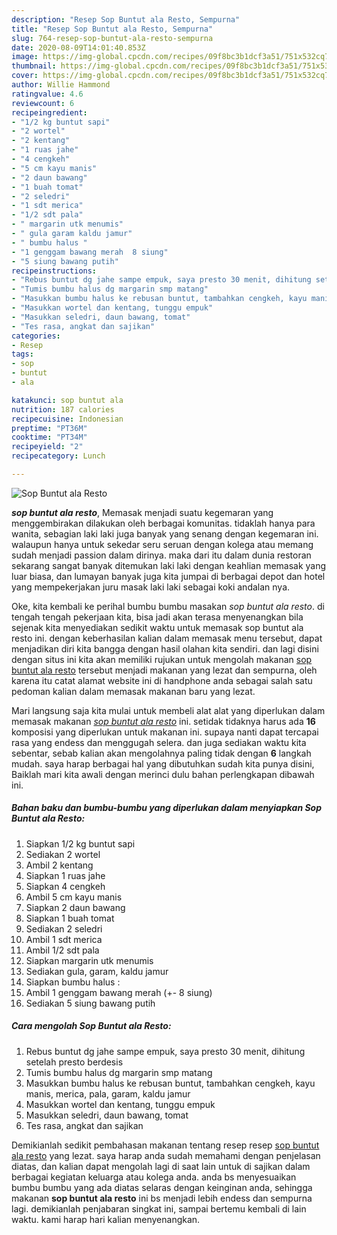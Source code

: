 ```yaml
---
description: "Resep Sop Buntut ala Resto, Sempurna"
title: "Resep Sop Buntut ala Resto, Sempurna"
slug: 764-resep-sop-buntut-ala-resto-sempurna
date: 2020-08-09T14:01:40.853Z
image: https://img-global.cpcdn.com/recipes/09f8bc3b1dcf3a51/751x532cq70/sop-buntut-ala-resto-foto-resep-utama.jpg
thumbnail: https://img-global.cpcdn.com/recipes/09f8bc3b1dcf3a51/751x532cq70/sop-buntut-ala-resto-foto-resep-utama.jpg
cover: https://img-global.cpcdn.com/recipes/09f8bc3b1dcf3a51/751x532cq70/sop-buntut-ala-resto-foto-resep-utama.jpg
author: Willie Hammond
ratingvalue: 4.6
reviewcount: 6
recipeingredient:
- "1/2 kg buntut sapi"
- "2 wortel"
- "2 kentang"
- "1 ruas jahe"
- "4 cengkeh"
- "5 cm kayu manis"
- "2 daun bawang"
- "1 buah tomat"
- "2 seledri"
- "1 sdt merica"
- "1/2 sdt pala"
- " margarin utk menumis"
- " gula garam kaldu jamur"
- " bumbu halus "
- "1 genggam bawang merah  8 siung"
- "5 siung bawang putih"
recipeinstructions:
- "Rebus buntut dg jahe sampe empuk, saya presto 30 menit, dihitung setelah presto berdesis"
- "Tumis bumbu halus dg margarin smp matang"
- "Masukkan bumbu halus ke rebusan buntut, tambahkan cengkeh, kayu manis, merica, pala, garam, kaldu jamur"
- "Masukkan wortel dan kentang, tunggu empuk"
- "Masukkan seledri, daun bawang, tomat"
- "Tes rasa, angkat dan sajikan"
categories:
- Resep
tags:
- sop
- buntut
- ala

katakunci: sop buntut ala 
nutrition: 187 calories
recipecuisine: Indonesian
preptime: "PT36M"
cooktime: "PT34M"
recipeyield: "2"
recipecategory: Lunch

---
```



![Sop Buntut ala Resto](https://img-global.cpcdn.com/recipes/09f8bc3b1dcf3a51/751x532cq70/sop-buntut-ala-resto-foto-resep-utama.jpg)

<b><i>sop buntut ala resto</i></b>, Memasak menjadi suatu kegemaran yang menggembirakan dilakukan oleh berbagai komunitas. tidaklah hanya para wanita, sebagian laki laki juga banyak yang senang dengan kegemaran ini. walaupun hanya untuk sekedar seru seruan dengan kolega atau memang sudah menjadi passion dalam dirinya. maka dari itu dalam dunia restoran sekarang sangat banyak ditemukan laki laki dengan keahlian memasak yang luar biasa, dan lumayan banyak juga kita jumpai di berbagai depot dan hotel yang mempekerjakan juru masak laki laki sebagai koki andalan nya.



Oke, kita kembali ke perihal bumbu bumbu masakan <i>sop buntut ala resto</i>. di tengah tengah pekerjaan kita, bisa jadi akan terasa menyenangkan bila sejenak kita menyediakan sedikit waktu untuk memasak sop buntut ala resto ini. dengan keberhasilan kalian dalam memasak menu tersebut, dapat menjadikan diri kita bangga dengan hasil olahan kita sendiri. dan lagi disini dengan situs ini kita akan memiliki rujukan untuk mengolah makanan <u>sop buntut ala resto</u> tersebut menjadi makanan yang lezat dan sempurna, oleh karena itu catat alamat website ini di handphone anda sebagai salah satu pedoman kalian dalam memasak makanan baru yang lezat.


Mari langsung saja kita mulai untuk membeli alat alat yang diperlukan dalam memasak makanan <u><i>sop buntut ala resto</i></u> ini. setidak tidaknya harus ada <b>16</b> komposisi yang diperlukan untuk makanan ini. supaya nanti dapat tercapai rasa yang endess dan menggugah selera. dan juga sediakan waktu kita sebentar, sebab kalian akan mengolahnya paling tidak dengan <b>6</b> langkah mudah. saya harap berbagai hal yang dibutuhkan sudah kita punya disini, Baiklah mari kita awali dengan merinci dulu bahan perlengkapan dibawah ini.

<!--inarticleads1-->

##### Bahan baku dan bumbu-bumbu yang diperlukan dalam menyiapkan Sop Buntut ala Resto:

1. Siapkan 1/2 kg buntut sapi
1. Sediakan 2 wortel
1. Ambil 2 kentang
1. Siapkan 1 ruas jahe
1. Siapkan 4 cengkeh
1. Ambil 5 cm kayu manis
1. Siapkan 2 daun bawang
1. Siapkan 1 buah tomat
1. Sediakan 2 seledri
1. Ambil 1 sdt merica
1. Ambil 1/2 sdt pala
1. Siapkan  margarin utk menumis
1. Sediakan  gula, garam, kaldu jamur
1. Siapkan  bumbu halus :
1. Ambil 1 genggam bawang merah (+- 8 siung)
1. Sediakan 5 siung bawang putih




<!--inarticleads2-->

##### Cara mengolah Sop Buntut ala Resto:

1. Rebus buntut dg jahe sampe empuk, saya presto 30 menit, dihitung setelah presto berdesis
1. Tumis bumbu halus dg margarin smp matang
1. Masukkan bumbu halus ke rebusan buntut, tambahkan cengkeh, kayu manis, merica, pala, garam, kaldu jamur
1. Masukkan wortel dan kentang, tunggu empuk
1. Masukkan seledri, daun bawang, tomat
1. Tes rasa, angkat dan sajikan




Demikianlah sedikit pembahasan makanan tentang resep resep <u>sop buntut ala resto</u> yang lezat. saya harap anda sudah memahami dengan penjelasan diatas, dan kalian dapat mengolah lagi di saat lain untuk di sajikan dalam berbagai kegiatan keluarga atau kolega anda. anda bs menyesuaikan bumbu bumbu yang ada diatas selaras dengan keinginan anda, sehingga makanan <b>sop buntut ala resto</b> ini bs menjadi lebih endess dan sempurna lagi. demikianlah penjabaran singkat ini, sampai bertemu kembali di lain waktu. kami harap hari kalian menyenangkan.

